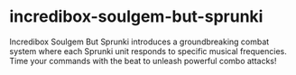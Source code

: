 # incredibox-soulgem-but-sprunki
Incredibox Soulgem But Sprunki introduces a groundbreaking combat system where each Sprunki unit responds to specific musical frequencies. Time your commands with the beat to unleash powerful combo attacks!
